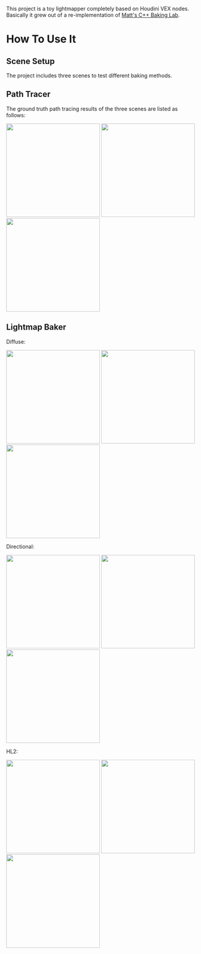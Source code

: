 This project is a toy lightmapper completely based on Houdini VEX nodes. Basically it grew out of a re-implementation of <a href="https://mynameismjp.wordpress.com/2016/10/09/sg-series-part-6-step-into-the-baking-lab/" target="_blank">Matt's C++ Baking Lab</a>.

# How To Use It

## Scene Setup

The project includes three scenes to test different baking methods. 

## Path Tracer

The ground truth path tracing results of the three scenes are listed as follows:

<img src="https://github.com/candycat1992/LightmapperToy/blob/master/images/ground_truth_cornell.png" width="250"> <img src="https://github.com/candycat1992/LightmapperToy/blob/master/images/ground_truth_toy.png" width="250"> <img src="https://github.com/candycat1992/LightmapperToy/blob/master/images/ground_truth_shaderball.png" width="250">

## Lightmap Baker

Diffuse:

<img src="https://github.com/candycat1992/LightmapperToy/blob/master/images/baker_diffuse_cornell.png" width="250"> <img src="https://github.com/candycat1992/LightmapperToy/blob/master/images/baker_diffuse_toy.png" width="250"> <img src="https://github.com/candycat1992/LightmapperToy/blob/master/images/baker_diffuse_shaderball.png" width="250">

Directional:

<img src="https://github.com/candycat1992/LightmapperToy/blob/master/images/baker_directional_cornell.png" width="250"> <img src="https://github.com/candycat1992/LightmapperToy/blob/master/images/baker_directional_toy.png" width="250"> <img src="https://github.com/candycat1992/LightmapperToy/blob/master/images/baker_directional_shaderball.png" width="250">

HL2:

<img src="https://github.com/candycat1992/LightmapperToy/blob/master/images/baker_hl2_cornell.png" width="250"> <img src="https://github.com/candycat1992/LightmapperToy/blob/master/images/baker_hl2_toy.png" width="250"> <img src="https://github.com/candycat1992/LightmapperToy/blob/master/images/baker_hl2_shaderball.png" width="250">